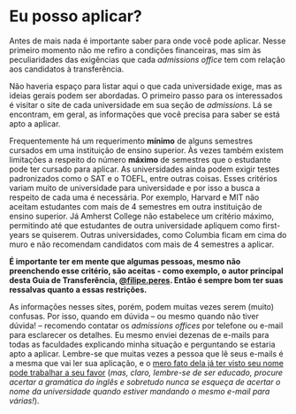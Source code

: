 # Eu posso aplicar?

Antes de mais nada é importante saber para onde você pode aplicar. Nesse primeiro momento não me refiro a condições financeiras, mas sim às peculiaridades das exigências que cada *admissions office* tem com relação aos candidatos à transferência.

Não haveria espaço para listar aqui o que cada universidade exige, mas as ideias gerais podem ser abordadas. O primeiro passo para os interessados é visitar o site de cada universidade em sua seção de *admissions*. Lá se encontram, em geral, as informações que você precisa para saber se está apto a aplicar.

Frequentemente há um requerimento **mínimo** de alguns semestres cursados em uma instituição de ensino superior. Às vezes também existem limitações a respeito do número **máximo** de semestres que o estudante pode ter cursado para aplicar. As universidades ainda podem exigir testes padronizados como o SAT e o TOEFL, entre outras coisas. Esses critérios variam muito de universidade para universidade e por isso a busca a respeito de cada uma é necessária. Por exemplo, Harvard e MIT não aceitam estudantes com mais de 4 semestres em outra instituição de ensino superior. Já Amherst College não estabelece um critério máximo, permitindo até que estudantes de outra universidade apliquem como first-years se quiserem. Outras universidades, como Columbia ficam em cima do muro e não recomendam candidatos com mais de 4 semestres a aplicar. 

**É importante ter em mente que algumas pessoas, mesmo não preenchendo esse critério, são aceitas - como exemplo, o autor principal desta Guia de Transferência, [@filipe.peres](http://www.qilabs.org/@filipe.peres). Então é sempre bom ter suas ressalvas quanto a essas restrições.**

As informações nesses sites, porém, podem muitas vezes serem (muito) confusas. Por isso, quando em dúvida – ou mesmo quando não tiver dúvida! – recomendo contatar os *admissions offices* por telefone ou e-mail para esclarecer os detalhes. Eu mesmo enviei dezenas de e-mails para todas as faculdades explicando minha situação e perguntando se estaria apto a aplicar. Lembre-se que muitas vezes a pessoa que lê seus e-mails é a mesma que vai ler sua aplicação, e o [mero fato dela já ter visto seu nome pode trabalhar a seu favor](http://en.wikipedia.org/wiki/Mere-exposure_effect) (*mas, claro, lembre-se de ser educado, procure acertar a gramática do inglês e sobretudo nunca se esqueça de acertar o nome da universidade quando estiver mandando o mesmo e-mail para várias!*). 
